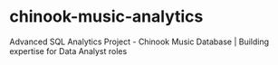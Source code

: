 # chinook-music-analytics
Advanced SQL Analytics Project - Chinook Music Database | Building expertise for Data Analyst roles
